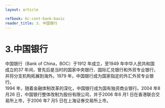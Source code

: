 ```yaml
---
layout: article

refbook: kc-cont-bank-basic
reader_title: 3. 中国银行
---
```


# 3.中国银行

中国银行（Bank of China，BOC）于1912 年成立，至1949 年中华人民共和国<br />
    成立的37 年间，曾先后是当时的国家中央银行、国际汇兑银行和外贸专业银行，<br />
    并将分支机构拓展到海外。1979 年，中国银行成为国家指定的外汇外贸专业银行。<br />
    1994 年，随着金融体制改革的深化，中国银行成为国有独资商业银行。2004 年8<br />
    月26 日，中国银行整体改制为股份有限公司，并于2006 年6 月1 日在香港联合交<br />
  易所上市，于2006 年7 月5 日在上海证券交易所上市。